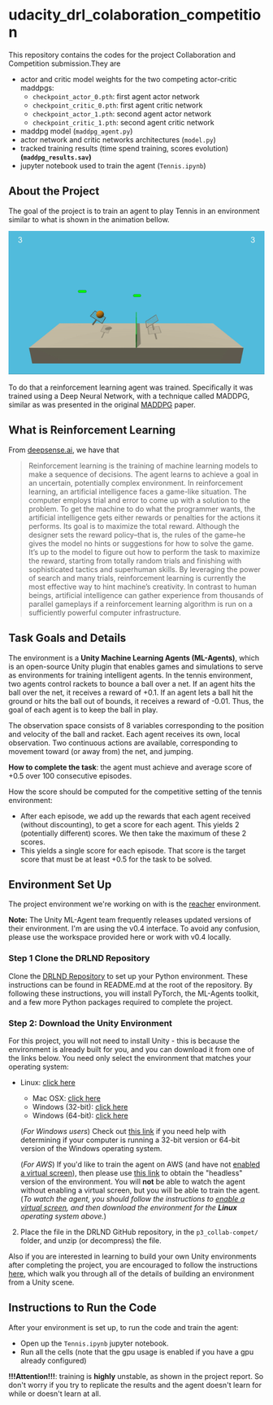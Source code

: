 # udacity_drl_colaboration_competition

This repository contains the codes for the project Collaboration and Competition submission.They are

- actor and critic model weights for the two competing actor-critic maddpgs:
    - `checkpoint_actor_0.pth`: first agent actor network
    - `checkpoint_critic_0.pth`: first agent critic network
    - `checkpoint_actor_1.pth`: second agent actor network
    - `checkpoint_critic_1.pth`: second agent critic network
- maddpg model (`maddpg_agent.py`) 
- actor network and critic networks architectures (`model.py`)
- tracked training results (time spend training, scores evolution)  **(`maddpg_results.sav`)**
- jupyter notebook used to train the agent (`Tennis.ipynb`)

## About the Project

The goal of the project is to train an agent to play Tennis in an environment similar to what is shown in the animation bellow.

![Two trained agents playing the tennis game.](tennis.gif)

To do that a reinforcement learning agent was trained. Specifically it was trained using a Deep Neural Network, with a technique called MADDPG, similar as was presented in the original [MADDPG](https://arxiv.org/pdf/1706.02275v4.pdf) paper.

## What is Reinforcement Learning

From [deepsense.ai](https://deepsense.ai/what-is-reinforcement-learning-the-complete-guide/), we have that 

> Reinforcement learning is the training of machine learning models to make a sequence of decisions. The agent learns to achieve a goal in an uncertain, potentially complex environment. In reinforcement learning, an artificial intelligence faces a game-like situation. The computer employs trial and error to come up with a solution to the problem. To get the machine to do what the programmer wants, the artificial intelligence gets either rewards or penalties for the actions it performs. Its goal is to maximize the total reward.
Although the designer sets the reward policy–that is, the rules of the game–he gives the model no hints or suggestions for how to solve the game. It’s up to the model to figure out how to perform the task to maximize the reward, starting from totally random trials and finishing with sophisticated tactics and superhuman skills. By leveraging the power of search and many trials, reinforcement learning is currently the most effective way to hint machine’s creativity. In contrast to human beings, artificial intelligence can gather experience from thousands of parallel gameplays if a reinforcement learning algorithm is run on a sufficiently powerful computer infrastructure.


## Task Goals and Details

The environment is a **Unity Machine Learning Agents (ML-Agents)**, which is an open-source Unity plugin that enables games and simulations to serve as environments for training intelligent agents. In the tennis environment, two agents control rackets to bounce a ball over a net. If an agent hits the ball over the net, it receives a reward of +0.1. If an agent lets a ball hit the ground or hits the ball out of bounds, it receives a reward of -0.01. Thus, the goal of each agent is to keep the ball in play.

The observation space consists of 8 variables corresponding to the position and velocity of the ball and racket. Each agent receives its own, local observation. Two continuous actions are available, corresponding to movement toward (or away from) the net, and jumping.

**How to complete the task**: the agent must achieve and average score of +0.5 over 100 consecutive episodes.

How the score should be computed for the competitive setting of the tennis environment:

- After each episode, we add up the rewards that each agent received (without discounting), to get a score for each agent. This yields 2 (potentially different) scores. We then take the maximum of these 2 scores.
- This yields a single score for each episode. That score is the target score that must be at least +0.5 for the task to be solved.

## Environment Set Up

The project environment we're working on with is the [reacher](https://github.com/Unity-Technologies/ml-agents/blob/master/docs/Learning-Environment-Examples.md#reacher) environment. 

**Note:** The Unity ML-Agent team frequently releases updated versions of their environment. I'm are using the v0.4 interface. To avoid any confusion, please use the workspace provided here or work with v0.4 locally.

### Step 1 Clone the DRLND Repository

Clone the [DRLND Repository](https://github.com/udacity/deep-reinforcement-learning#dependencies) to set up your Python environment. These instructions can be found in README.md at the root of the repository. By following these instructions, you will install PyTorch, the ML-Agents toolkit, and a few more Python packages required to complete the project.

### Step 2: Download the Unity Environment

For this project, you will not need to install Unity - this is because the environment is already built for you, and you can download it from one of the links below. You need only select the environment that matches your operating system:

- Linux: [click here](https://s3-us-west-1.amazonaws.com/udacity-drlnd/P3/Tennis/Tennis_Linux.zip)
    - Mac OSX: [click here](https://s3-us-west-1.amazonaws.com/udacity-drlnd/P3/Tennis/Tennis.app.zip)
    - Windows (32-bit): [click here](https://s3-us-west-1.amazonaws.com/udacity-drlnd/P3/Tennis/Tennis_Windows_x86.zip)
    - Windows (64-bit): [click here](https://s3-us-west-1.amazonaws.com/udacity-drlnd/P3/Tennis/Tennis_Windows_x86_64.zip)
    
    (_For Windows users_) Check out [this link](https://support.microsoft.com/en-us/help/827218/how-to-determine-whether-a-computer-is-running-a-32-bit-version-or-64) if you need help with determining if your computer is running a 32-bit version or 64-bit version of the Windows operating system.

    (_For AWS_) If you'd like to train the agent on AWS (and have not [enabled a virtual screen](https://github.com/Unity-Technologies/ml-agents/blob/master/docs/Training-on-Amazon-Web-Service.md)), then please use [this link](https://s3-us-west-1.amazonaws.com/udacity-drlnd/P3/Tennis/Tennis_Linux_NoVis.zip) to obtain the "headless" version of the environment.  You will **not** be able to watch the agent without enabling a virtual screen, but you will be able to train the agent.  (_To watch the agent, you should follow the instructions to [enable a virtual screen](https://github.com/Unity-Technologies/ml-agents/blob/master/docs/Training-on-Amazon-Web-Service.md), and then download the environment for the **Linux** operating system above._)

2. Place the file in the DRLND GitHub repository, in the `p3_collab-compet/` folder, and unzip (or decompress) the file. 


Also if you are interested in learning to build your own Unity environments after completing the project, you are encouraged to follow the instructions [here](https://github.com/Unity-Technologies/ml-agents/blob/master/docs/Getting-Started-with-Balance-Ball.md), which walk you through all of the details of building an environment from a Unity scene. 

## Instructions to Run the Code

After your environment is set up, to run the code and train the agent:

- Open up the `Tennis.ipynb` jupyter notebook.
- Run all the cells (note that the gpu usage is enabled if you have a gpu already configured)

**!!!Attention!!!**: training is **highly** unstable, as shown in the project report. So don't worry if you try to replicate the results and the agent doesn't learn for while or doesn't learn at all.
